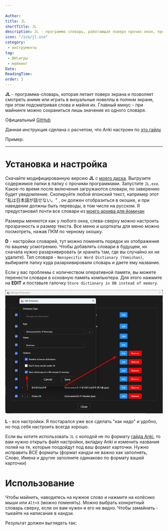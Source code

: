 ```yaml
---

Author:
title: JL
shortTitle: JL
description: JL - программа словарь, работающая поверх прочих окон, предназначенная для использования во время игры в ВН.
icon: "/ico/jl.ico"
category: 
 - инструменты
tag:
 - ВН\игры
 - майнинг
Date: 
ReadingTime: 
order: 3
---
```





**JL** - программа-словарь, которая летает поверх экрана и позволяет смотреть аниме или играть в визуальные новеллы в полном экране, при этом подсматривая слова и майня их. Главный минус - при майнинге можно сохраниться лишь значение из одного словаря.

Официальный [GitHub](https://github.com/rampaa/JL/blob/master/README.md)

Данная инструкция сделана с расчетом, что Anki настроен по [это гайду](/software/anki.md)

Пример:

<VidStack src="/imgvid/mpvjl.mp4"/>

-----





# Установка и настройка

Скачайте модифицированную версию **JL** с [моего диска](https://drive.google.com/file/d/12f9CQZLC9GypcZ1VbapvfcokcIrFdqlv/view?usp=drive_link). Выгрузите содержимое папки в папку с прочими программами. Запустите `JL.exe`. Какое-то время после включения загружаются словари, по заверению будет уведомление. Скопируйте любой японский текст, например этот "私は日本語が話せない。" , он должен отобразиться в окошке, и при наведении должны быть переводы, в том числе на русском. Я предустановил почти все словари из [моего архива для йомичан](https://drive.google.com/drive/folders/10kvhKQn26zGxg4VM-R8ldCmPwbo7mxfO?usp=sharing)  

Размеры меняются как у любого окна, слева-сверху можно настроить прозрачность и размер текста. Все меню и шорткаты для меню можно посмотреть, нажав ПКМ по черному окошку. 

**D** - настройки словарей, тут можно поменять порядок их отображения по вашему усмотрению.
Чтобы добавлять словари в будущем, их сначала нужно разархивировать (и хранить там, где вы случайно их не удалите). Тип словаря - `Nonspecific Word Dictionary (Yomichan)`, выбираете папку куда разархивировали словарь и даете ему название.

Если у вас проблемы с количеством оперативной памяти, вы можете перенести словари в основную память компьютера. Для этого нажмите на **EDIT** и поставьте галочку `Store dictionary in DB instead of memory`.

![](/imgvid/jldict.png)

**L** - все настройки. Я постарался уже все сделать "как надо" и удобно, но под себя настроить всегда хорошо.

Если вы хотите использовать `JL` с колодой не по формату [гайда Anki](anki.md), то вам нужно открыть файл настройки, вкладку Anki и изменить названия полей на те, которые поодойдут под ваш формат карточки. Нужно исправить ВСЕ форматы (формат кандзи не важно как заполнять, Слово, Имена и другие заполните одинаково по формату вашей карточки)


# Использование

Чтобы майнить, наводитесь на нужное слово и нажмите на колёсико мыши или `Alt+X` (можно поменять).
Можно выбрать конкретный словарь сверху, если он вам нужен и его не видно. Чтобы замайнить - тыкайте на написание в кандзи.

Результат должен выглядеть так:

<VidStack src="/imgvid/JLdemo.mp4"/>





